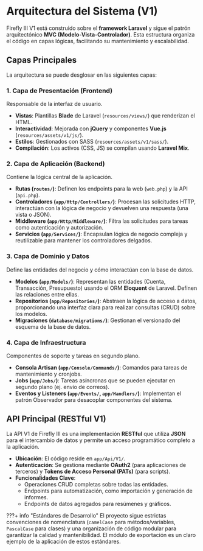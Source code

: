 # Arquitectura del Sistema (V1)

Firefly III V1 está construido sobre el **framework Laravel** y sigue el patrón arquitectónico **MVC (Modelo-Vista-Controlador)**. Esta estructura organiza el código en capas lógicas, facilitando su mantenimiento y escalabilidad.

## Capas Principales

La arquitectura se puede desglosar en las siguientes capas:

### 1. Capa de Presentación (Frontend)

Responsable de la interfaz de usuario.

* **Vistas**: Plantillas **Blade** de Laravel (`resources/views/`) que renderizan el HTML.
* **Interactividad**: Mejorada con **jQuery** y componentes **Vue.js** (`resources/assets/v1/js/`).
* **Estilos**: Gestionados con SASS (`resources/assets/v1/sass/`).
* **Compilación**: Los activos (CSS, JS) se compilan usando **Laravel Mix**.

### 2. Capa de Aplicación (Backend)

Contiene la lógica central de la aplicación.

* **Rutas (`routes/`)**: Definen los endpoints para la web (`web.php`) y la API (`api.php`).
* **Controladores (`app/Http/Controllers/`)**: Procesan las solicitudes HTTP, interactúan con la lógica de negocio y devuelven una respuesta (una vista o JSON).
* **Middleware (`app/Http/Middleware/`)**: Filtra las solicitudes para tareas como autenticación y autorización.
* **Servicios (`app/Services/`)**: Encapsulan lógica de negocio compleja y reutilizable para mantener los controladores delgados.

### 3. Capa de Dominio y Datos

Define las entidades del negocio y cómo interactúan con la base de datos.

* **Modelos (`app/Models/`)**: Representan las entidades (Cuenta, Transacción, Presupuesto) usando el ORM **Eloquent** de Laravel. Definen las relaciones entre ellas.
* **Repositorios (`app/Repositories/`)**: Abstraen la lógica de acceso a datos, proporcionando una interfaz clara para realizar consultas (CRUD) sobre los modelos.
* **Migraciones (`database/migrations/`)**: Gestionan el versionado del esquema de la base de datos.

### 4. Capa de Infraestructura

Componentes de soporte y tareas en segundo plano.

* **Consola Artisan (`app/Console/Commands/`)**: Comandos para tareas de mantenimiento y cronjobs.
* **Jobs (`app/Jobs/`)**: Tareas asíncronas que se pueden ejecutar en segundo plano (ej. envío de correos).
* **Eventos y Listeners (`app/Events/`, `app/Handlers/`)**: Implementan el patrón Observador para desacoplar componentes del sistema.

## API Principal (RESTful V1)

La API V1 de Firefly III es una implementación **RESTful** que utiliza **JSON** para el intercambio de datos y permite un acceso programático completo a la aplicación.

* **Ubicación**: El código reside en `app/Api/V1/`.
* **Autenticación**: Se gestiona mediante **OAuth2** (para aplicaciones de terceros) y **Tokens de Acceso Personal (PATs)** (para scripts).
* **Funcionalidades Clave**:
  * Operaciones CRUD completas sobre todas las entidades.
  * Endpoints para automatización, como importación y generación de informes.
  * Endpoints de datos agregados para resúmenes y gráficos.

???+ info "Estándares de Desarrollo"
El proyecto sigue estrictas convenciones de nomenclatura (`camelCase` para métodos/variables, `PascalCase` para clases) y una organización de código modular para garantizar la calidad y mantenibilidad. El módulo de exportación es un claro ejemplo de la aplicación de estos estándares.